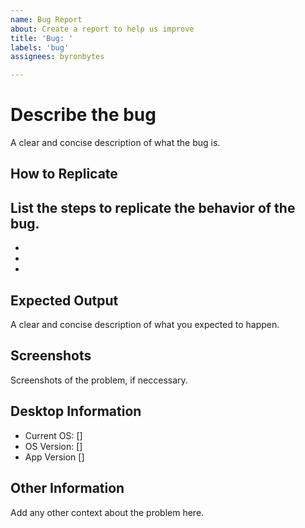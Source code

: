 ```yaml
---
name: Bug Report
about: Create a report to help us improve
title: 'Bug: '
labels: 'bug'
assignees: byronbytes

---
```


# Describe the bug
A clear and concise description of what the bug is.

## How to Replicate
List the steps to replicate the behavior of the bug.
-
-
-
-

## Expected Output
A clear and concise description of what you expected to happen.


## Screenshots
Screenshots of the problem, if neccessary.


## Desktop Information
 - Current OS: []
 - OS Version: []
 - App Version []

## Other Information
Add any other context about the problem here.
